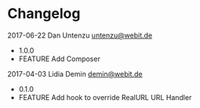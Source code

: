 Changelog
=========

2017-06-22 Dan Untenzu <untenzu@webit.de>

  * 1.0.0
  * FEATURE Add Composer

2017-04-03 Lidia Demin <demin@webit.de>

  * 0.1.0
  * FEATURE Add hook to override RealURL URL Handler
